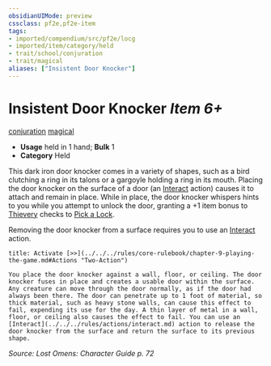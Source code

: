 ```yaml
---
obsidianUIMode: preview
cssclass: pf2e,pf2e-item
tags:
- imported/compendium/src/pf2e/locg
- imported/item/category/held
- trait/school/conjuration
- trait/magical
aliases: ["Insistent Door Knocker"]
---
```

# Insistent Door Knocker *Item 6+*  
[conjuration](conjuration.md)  [magical](magical.md)  

- **Usage** held in 1 hand; **Bulk** 1
- **Category** Held

This dark iron door knocker comes in a variety of shapes, such as a bird clutching a ring in its talons or a gargoyle holding a ring in its mouth. Placing the door knocker on the surface of a door (an [Interact](interact.md) action) causes it to attach and remain in place. While in place, the door knocker whispers hints to you while you attempt to unlock the door, granting a +1 item bonus to [Thievery](../../skills.md#Thievery) checks to [Pick a Lock](pick-a-lock.md).

Removing the door knocker from a surface requires you to use an [Interact](interact.md) action.

```ad-embed-ability
title: Activate [>>](../../../rules/core-rulebook/chapter-9-playing-the-game.md#Actions "Two-Action")

You place the door knocker against a wall, floor, or ceiling. The door knocker fuses in place and creates a usable door within the surface. Any creature can move through the door normally, as if the door had always been there. The door can penetrate up to 1 foot of material, so thick material, such as heavy stone walls, can cause this effect to fail, expending its use for the day. A thin layer of metal in a wall, floor, or ceiling also causes the effect to fail. You can use an [Interact](../../../rules/actions/interact.md) action to release the door knocker from the surface and return the surface to its previous shape.
```

*Source: Lost Omens: Character Guide p. 72*
